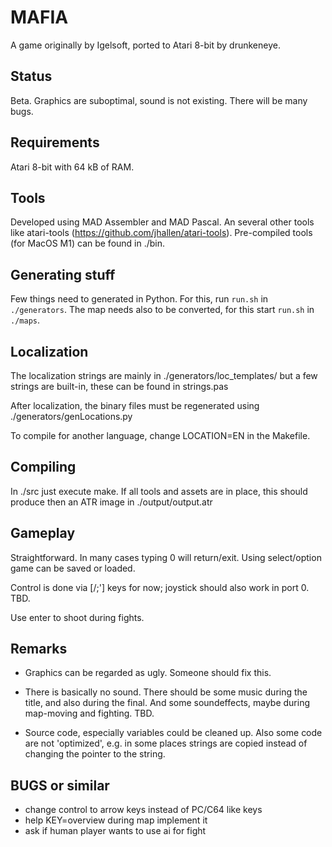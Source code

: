 # MAFIA

A game originally by Igelsoft, ported to Atari 8-bit by drunkeneye.

## Status

Beta. Graphics are suboptimal, sound is not existing.
There will be many bugs.


## Requirements

Atari 8-bit with 64 kB of RAM.


## Tools

Developed using MAD Assembler and MAD Pascal.
An several other tools like atari-tools (https://github.com/jhallen/atari-tools).
Pre-compiled tools (for MacOS M1) can be found in ./bin.


## Generating stuff

Few things need to generated in Python.  For this, run ```run.sh```
in ```./generators```.  The map needs also to be converted,
for this start ```run.sh``` in ```./maps```.


## Localization

The localization strings are mainly in ./generators/loc_templates/
but a few strings are built-in, these can be found in strings.pas 

After localization, the binary files must be regenerated using
./generators/genLocations.py

To compile for another language, change LOCATION=EN in the
Makefile. 


## Compiling 

In ./src just execute make. If all tools and assets are in place,
this should produce then an ATR image in ./output/output.atr


## Gameplay

Straightforward. In many cases typing 0 will return/exit.
Using select/option game can be saved or loaded.

Control is done via [/;'] keys for now; joystick should
also work in port 0. TBD.

Use enter to shoot during fights.


## Remarks

- Graphics can be regarded as ugly. Someone should fix this.

- There is basically no sound. There should be some music during
the title, and also during the final. And some soundeffects, maybe
during map-moving and fighting. TBD.

- Source code, especially variables could be cleaned up. Also some
code are not 'optimized', e.g. in some places strings are copied
instead of changing the pointer to the string.


## BUGS or similar

- change control to arrow keys instead of PC/C64 like keys
- help KEY=overview during map implement it
- ask if human player wants to use ai for fight




